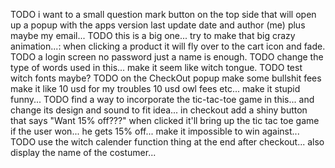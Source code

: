 TODO i want to a small question mark button on the top side that will open up a popup with the apps version last update date and author (me) plus maybe my email...
TODO this is a big one... try to make that big crazy animation...: when clicking a product it will fly over to the cart icon and fade.
TODO a login screen no password just a name is enough.
TODO change the type of words used in this... make it seem like witch tongue.
TODO test witch fonts maybe?
TODO on the CheckOut popup make some bullshit fees make it like 10 usd for my troubles 10 usd owl fees etc... make it stupid funny...
TODO find a way to incorporate the tic-tac-toe game in this... and change its design and sound to fit idea... in checkout add a shiny button that says "Want 15% off???" when clicked it'll bring up the tic tac toe game if the user won... he gets 15% off... make it impossible to win against...
TODO use the witch calender function thing at the end after checkout... also display the name of the costumer...

